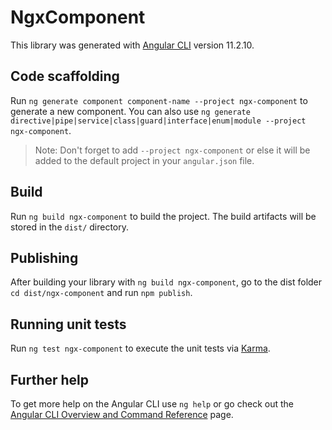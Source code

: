 # NgxComponent

This library was generated with [Angular CLI](https://github.com/angular/angular-cli) version 11.2.10.

## Code scaffolding

Run `ng generate component component-name --project ngx-component` to generate a new component. You can also use `ng generate directive|pipe|service|class|guard|interface|enum|module --project ngx-component`.
> Note: Don't forget to add `--project ngx-component` or else it will be added to the default project in your `angular.json` file. 

## Build

Run `ng build ngx-component` to build the project. The build artifacts will be stored in the `dist/` directory.

## Publishing

After building your library with `ng build ngx-component`, go to the dist folder `cd dist/ngx-component` and run `npm publish`.

## Running unit tests

Run `ng test ngx-component` to execute the unit tests via [Karma](https://karma-runner.github.io).

## Further help

To get more help on the Angular CLI use `ng help` or go check out the [Angular CLI Overview and Command Reference](https://angular.io/cli) page.
